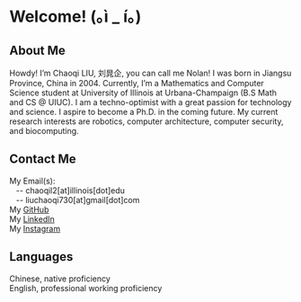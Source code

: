 # Welcome! (｡ì _ í｡)

## About Me
Howdy! I’m Chaoqi LIU, 刘晁企, you can call me Nolan! I was born in Jiangsu Province, China in 2004. Currently, I’m a Mathematics and Computer Science student at University of Illinois at Urbana-Champaign (B.S Math and CS @ UIUC). I am a techno-optimist with a great passion for technology and science. I aspire to become a Ph.D. in the coming future. My current research interests are robotics, computer architecture, computer security, and biocomputing.


 
## Contact Me
My Email(s): \
&nbsp;&nbsp; -- chaoqil2[at]illinois[dot]edu \
&nbsp;&nbsp; -- liuchaoqi730[at]gmail[dot]com \
My [GitHub](https://github.com/Chaoqi-LIU) \
My [LinkedIn](https://www.linkedin.com/in/chaoqi-liu-4a9639211/) \
My [Instagram](https://www.instagram.com/chaoqi_liu/)



## Languages
Chinese, native proficiency \
English, professional working proficiency
